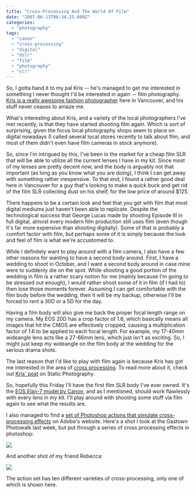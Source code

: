 ```yaml
---
title: "Cross-Processing And The World Of Film"
date: "2007-06-13T06:34:25.000Z"
categories: 
  - "photography"
tags: 
  - "canon"
  - "cross-processing"
  - "digital"
  - "dslr"
  - "film"
  - "photography"
  - "slr"
---
```


So, I gotta hand it to my pal Kris -- he's managed to get me interested in something I never thought I'd be interested in again -- film photography. [Kris is a really awesome fashion photographer](http://www.staticphotography.com) here in Vancouver, and his stuff never ceases to amaze me.

What's interesting about Kris, and a variety of the local photographers I've met recently, is that they have started shooting film again. Which is sort of surprising, given the focus local photography shops seem to place on digital nowadays (I called several local stores recently to talk about film, and most of them didn't even have film cameras in stock anymore).

So, since I'm intrigued by this, I've been in the market for a cheap film SLR that will be able to utilize all the current lenses I have in my kit. Since most of my lenses are pretty decent now, and the body is arguably not that important (as long as you know what you are doing), I think I can get away with something rather inexpensive. To that end, I found a rather good deal here in Vancouver for a guy that's looking to make a quick buck and get rid of the film SLR collecting dust on his shelf, for the low price of around $125.

There happens to be a certain look and feel that you get with film that most digital mediums just haven't been able to replicate. Despite the technological success that George Lucas made by shooting Episode III in full digital, almost every modern film production still uses film (even though it's far more expensive than shooting digitally). Some of that is probably a comfort factor with film, but perhaps some of it is simply because the look and feel of film is what we're accustomed to.

While I definitely want to play around with a film camera, I also have a few other reasons for wanting to have a second body around. First, I have a wedding to shoot in October, and I want a second body around in case mine were to suddenly die on the spot. While shooting a good portion of the wedding in film is a rather scary notion for me (mainly because I'm going to be stressed out enough), I would rather shoot some of it in film (if I had to) then lose those moments forever. Assuming I can get comfortable with the film body before the wedding, then it will be my backup, otherwise I'll be forced to rent a 30D or a 5D for the day.

Having a film body will also give me back the proper focal length range on my camera. My EOS 20D has a crop factor of 1.6, which basically means all images that hit the CMOS are effectively cropped, causing a multiplication factor of 1.6 to be applied to each focal length. For example, my 17-40mm wideangle lens acts like a 27-66mm lens, which just isn't as exciting. So, I might just keep my wideangle on the film body at the wedding for the serious drama shots.

The last reason that I'd like to play with film again is because Kris has got me interested in the area of [cross processing](http://en.wikipedia.org/wiki/Cross_processing). To read more about it, check out [Kris' post](http://www.staticphotography.com/photography/cross-processing-slide-film) on Static Photography.

So, hopefully this Friday I'll have the first film SLR body I've ever owned. It's the [EOS Elan-7 model by Canon](http://www.steves-digicams.com/2001_reviews/elan7.html), and as I mentioned, should work flawlessly with every lens in my kit. I'll play around with shooting some stuff via film again to see what the results are.

I also managed to find a [set of Photoshop actions that simulate cross-processing effects](http://www.adobe.com/cfusion/exchange/index.cfm?event=extensionDetail&extid=1045139) on Adobe's website. Here's a shot I took at the Gastown Photowalk last week, but put through a series of cross processing effects in photoshop:

[![](http://farm2.static.flickr.com/1018/543508142_fd7748513d.jpg?v=0)](http://www.flickr.com/photos/duanestorey/543508142/)

And another shot of my friend Rebecca:

[![](http://farm2.static.flickr.com/1004/543570670_0263a26fbb.jpg?v=0)](http://www.flickr.com/photos/duanestorey/543570670/)

The action set has ten different varieties of cross-processing, only one of which is shown here.

